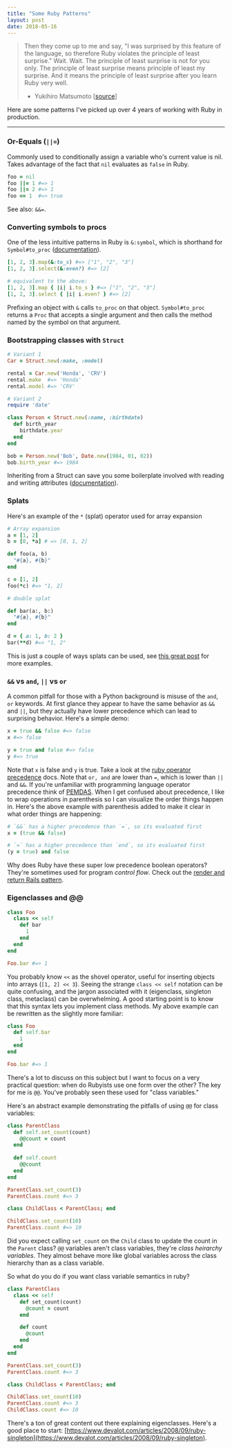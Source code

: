 ```yaml
---
title: "Some Ruby Patterns"
layout: post
date: 2018-05-16
---
```

> Then they come up to me and say, "I was surprised by this feature of the language, so therefore Ruby violates the principle of least surprise." Wait. Wait. The principle of least surprise is not for you only. The principle of least surprise means principle of least my surprise. And it means the principle of least surprise after you learn Ruby very well.
>  - Yukihiro Matsumoto [[source](https://www.artima.com/intv/ruby4.html)]

Here are some patterns I've picked up over 4 years of working with Ruby in production.

<!--more-->

---

### Or-Equals (`||=`)
Commonly used to conditionally assign a variable who's current value is nil. Takes advantage of the fact that `nil` evaluates as `false` in Ruby.

```ruby
foo = nil
foo ||= 1 #=> 1
foo ||= 2 #=> 1
foo == 1  #=> true
```

See also: `&&=`.

### Converting symbols to procs
One of the less intuitive patterns in Ruby is `&:symbol`, which is shorthand for `Symbol#to_proc` ([documentation]([https://ruby-doc.org/core-2.5.1/Symbol.html#method-i-to%5C_proc])). 

```ruby
[1, 2, 3].map(&:to_s) #=> ["1", "2", "3"]
[1, 2, 3].select(&:even?) #=> [2]

# equivalent to the above:
[1, 2, 3].map { |i| i.to_s } #=> ["1", "2", "3"]
[1, 2, 3].select { |i| i.even? } #=> [2]
```

Prefixing an object with `&` calls `to_proc` on that object. `Symbol#to_proc` returns a `Proc` that accepts a single argument and then calls the method named by the symbol on that argument.

### Bootstrapping classes with `Struct`
```ruby
# Variant 1
Car = Struct.new(:make, :model)

rental = Car.new('Honda', 'CRV')
rental.make  #=> 'Honda'
rental.model #=> 'CRV'

# Variant 2
require 'date'

class Person < Struct.new(:name, :birthdate)
  def birth_year
	birthdate.year
  end
end

bob = Person.new('Bob', Date.new(1984, 01, 02))
bob.birth_year #=> 1984
```

Inheriting from a Struct can save you some boilerplate involved with reading and writing attributes ([documentation](https://ruby-doc.org/core-2.4.2/Struct.html)).

### Splats

Here's an example of the `*` (splat) operator used for array expansion

```ruby
# Array expansion
a = [1, 2]
b = [0, *a] # => [0, 1, 2]

def foo(a, b)
  "#{a}, #{b}"
end

c = [1, 2]
foo(*c) #=> "1, 2]

# double splat

def bar(a:, b:)
  "#{a}, #{b}"
end

d = { a: 1, b: 2 }
bar(**d) #=> "1, 2"
```

This is just a couple of ways splats can be used, see [this great post](http://blog.honeybadger.io/ruby-splat-array-manipulation-destructuring/) for more examples.
 
### `&&` vs `and`, `||` vs `or`
A common pitfall for those with a Python background is misuse of the `and`, `or` keywords. At first glance they appear to have the same behavior as `&&` and `||`, but they actually have lower precedence which can lead to surprising behavior. Here's a simple demo:

```ruby
x = true && false #=> false
x #=> false

y = true and false #=> false
y #=> true
```

Note that `x` is false and `y` is true. Take a look at the [ruby operator precedence](https://ruby-doc.org/core-2.4.2/doc/syntax/precedence_rdoc.html) docs. Note that `or, and` are lower than `=`, which is lower than `||` and `&&`. If you're unfamiliar with programming language operator precedence think of [PEMDAS](https://en.wikipedia.org/wiki/Order_of_operations). When I get confused about precedence, I like to wrap operations in parenthesis so I can visualize the order things happen in. Here's the above example with parenthesis added to make it clear in what order things are happening:

```ruby
# `&&` has a higher precedence than `=`, so its evaluated first
x = (true && false)

# `=` has a higher precedence than `end`, so its evaluated first
(y = true) and false
```

Why does Ruby have these super low precedence boolean operators? They're sometimes used for program _control flow_. Check out the [render and return Rails pattern](http://guides.rubyonrails.org/layouts_and_rendering.html#avoiding-double-render-errors).

### Eigenclasses and @@

```ruby
class Foo
  class << self
    def bar
      1
    end
  end
end

Foo.bar #=> 1
```

You probably know `<<` as the shovel operator, useful for inserting objects into arrays (`[1, 2] << 3`). Seeing the strange `class << self` notation can be quite confusing, and the jargon associated with it (eigenclass, singleton class, metaclass) can be overwhelming. A good starting point is to know that this syntax lets you implement class methods. My above example can be rewritten as the slightly more familiar:

```ruby
class Foo
  def self.bar
    1
  end
end

Foo.bar #=> 1
```

There's a lot to discuss on this subject but I want to focus on a very practical question: when do Rubyists use one form over the other? The key for me is `@@`. You've probably seen these used for "class variables."

Here's an abstract example demonstrating the pitfalls of using `@@` for class variables:

```ruby
class ParentClass
  def self.set_count(count)
    @@count = count
  end
  
  def self.count
    @@count
  end
end

ParentClass.set_count(3)
ParentClass.count #=> 3

class ChildClass < ParentClass; end

ChildClass.set_count(10)
ParentClass.count #=> 10
```

Did you expect calling `set_count` on the `Child` class to update the count in the `Parent` class? `@@` variables aren't class variables, they're _class heirarchy variables_. They almost behave more like global variables across the class hierarchy than as a class variable.

So what do you do if you want class variable semantics in ruby?

```ruby
class ParentClass
  class << self
    def set_count(count)
      @count = count
    end

    def count
      @count
    end
  end
end

ParentClass.set_count(3)
ParentClass.count #=> 3

class ChildClass < ParentClass; end

ChildClass.set_count(10)
ParentClass.count #=> 3
ChildClass.count #=> 10
```

There's a ton of great content out there explaining eigenclasses. Here's a good place to start: [https://www.devalot.com/articles/2008/09/ruby-singleton](https://www.devalot.com/articles/2008/09/ruby-singleton).
